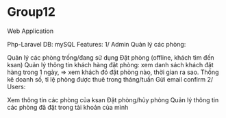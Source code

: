 # Group12

Web Application

Php-Laravel
DB: mySQL
Features: 1/ Admin Quản lý các phòng:

Quản lý các phòng trống/đang sử dụng
Đặt phòng (offline, khách tìm đến ksan)
Quản lý thông tin khách hàng đặt phòng: xem danh sách khách đặt hàng trong 1 ngày, => xem khách đó đặt phòng nào, thời gian ra sao.
Thống kê doanh số, tỉ lệ phòng được thuê trong tháng/tuần
Gửi email confirm
2/ Users:

Xem thông tin các phòng của ksan
Đặt phòng/hủy phòng
Quản lý thông tin các phòng đã đặt trong tài khoản của mình
